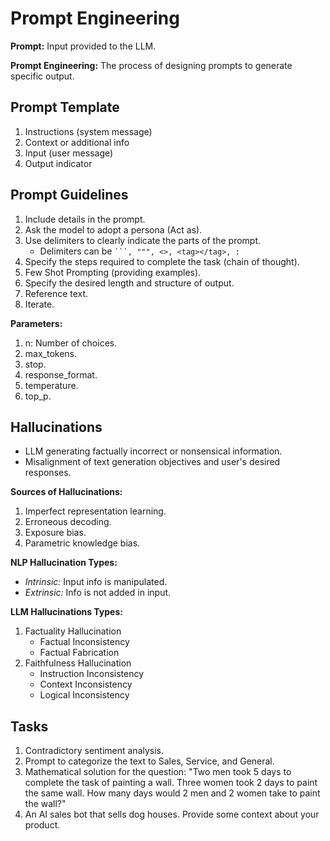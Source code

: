 # Prompt Engineering

**Prompt:** Input provided to the LLM.

**Prompt Engineering:** The process of designing prompts to generate specific output.


## Prompt Template

1. Instructions (system message)
2. Context or additional info
3. Input (user message)
4. Output indicator

## Prompt Guidelines

1. Include details in the prompt.
2. Ask the model to adopt a persona (Act as).
3. Use delimiters to clearly indicate the parts of the prompt.
   - Delimiters can be ` ```, """, <>, <tag></tag>, : `  
4. Specify the steps required to complete the task (chain of thought).
5. Few Shot Prompting (providing examples).
6. Specify the desired length and structure of output.
7. Reference text.
8. Iterate.

**Parameters:**

1. n: Number of choices.
2. max_tokens.
3. stop.
4. response_format.
5. temperature.
6. top_p.


## Hallucinations

- LLM generating factually incorrect or nonsensical information.
- Misalignment of text generation objectives and user's desired responses.

**Sources of Hallucinations:**

1. Imperfect representation learning.
2. Erroneous decoding.
3. Exposure bias.
4. Parametric knowledge bias.

**NLP Hallucination Types:**

- *Intrinsic:* Input info is manipulated.
- *Extrinsic:* Info is not added in input.

**LLM Hallucinations Types:**

1. Factuality Hallucination
   - Factual Inconsistency
   - Factual Fabrication 
2. Faithfulness Hallucination
   - Instruction Inconsistency
   - Context Inconsistency
   - Logical Inconsistency

## Tasks

1. Contradictory sentiment analysis.
2. Prompt to categorize the text to Sales, Service, and General.
3. Mathematical solution for the question: "Two men took 5 days to complete the task of painting a wall. Three women took 2 days to paint the same wall. How many days would 2 men and 2 women take to paint the wall?"
4. An AI sales bot that sells dog houses. Provide some context about your product.
